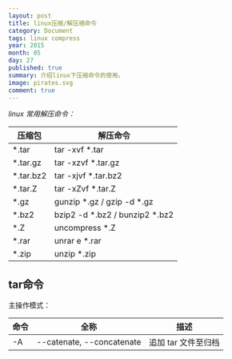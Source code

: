 ```yaml
---
layout: post
title: linux压缩/解压缩命令
category: Document
tags: linux compress
year: 2015
month: 05
day: 27
published: true
summary: 介绍linux下压缩命令的使用。
image: pirates.svg
comment: true
---
```


*linux 常用解压命令：*

压缩包 | 解压命令
-------|----------
*.tar  | tar -xvf *.tar
*.tar.gz | tar -xzvf *.tar.gz
*.tar.bz2 | tar -xjvf *.tar.bz2
*.tar.Z  | tar -xZvf *.tar.Z
*.gz | gunzip *.gz / gzip -d *.gz
*.bz2 | bzip2 -d *.bz2 / bunzip2 *.bz2
*.Z   | uncompress *.Z
*.rar | unrar e *.rar
*.zip | unzip *.zip

## tar命令

主操作模式：

命令 | 全称 | 描述
---|---------------|-------------
-A | --catenate, --concatenate |  追加 tar 文件至归档
